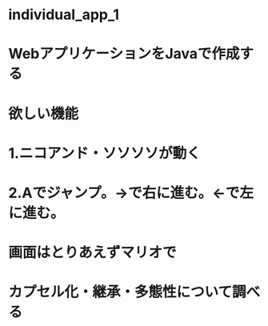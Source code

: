 # individual_app_1
# WebアプリケーションをJavaで作成する
# 欲しい機能
# 1.ニコアンド・ソソソソが動く
# 2.Aでジャンプ。→で右に進む。←で左に進む。
# 画面はとりあえずマリオで
# カプセル化・継承・多態性について調べる
